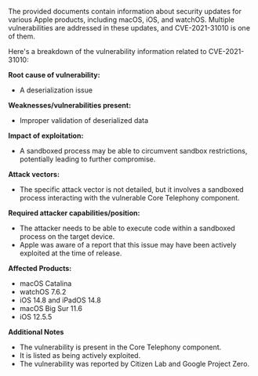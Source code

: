 The provided documents contain information about security updates for various Apple products, including macOS, iOS, and watchOS. Multiple vulnerabilities are addressed in these updates, and CVE-2021-31010 is one of them.

Here's a breakdown of the vulnerability information related to CVE-2021-31010:

**Root cause of vulnerability:**
* A deserialization issue

**Weaknesses/vulnerabilities present:**
* Improper validation of deserialized data

**Impact of exploitation:**
* A sandboxed process may be able to circumvent sandbox restrictions, potentially leading to further compromise.

**Attack vectors:**
* The specific attack vector is not detailed, but it involves a sandboxed process interacting with the vulnerable Core Telephony component.

**Required attacker capabilities/position:**
* The attacker needs to be able to execute code within a sandboxed process on the target device.
* Apple was aware of a report that this issue may have been actively exploited at the time of release.

**Affected Products:**

*   macOS Catalina
*   watchOS 7.6.2
*   iOS 14.8 and iPadOS 14.8
*   macOS Big Sur 11.6
*   iOS 12.5.5

**Additional Notes**
* The vulnerability is present in the Core Telephony component.
* It is listed as being actively exploited.
* The vulnerability was reported by Citizen Lab and Google Project Zero.
